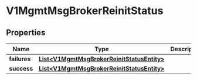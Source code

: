 # V1MgmtMsgBrokerReinitStatus

## Properties
Name | Type | Description | Notes
------------ | ------------- | ------------- | -------------
**failures** | [**List&lt;V1MgmtMsgBrokerReinitStatusEntity&gt;**](V1MgmtMsgBrokerReinitStatusEntity.md) |  |  [optional]
**success** | [**List&lt;V1MgmtMsgBrokerReinitStatusEntity&gt;**](V1MgmtMsgBrokerReinitStatusEntity.md) |  |  [optional]
